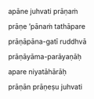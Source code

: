 apāne juhvati prāṇaṁ

prāṇe ’pānaṁ tathāpare

prāṇāpāna-gatī ruddhvā

prāṇāyāma-parāyaṇāḥ

apare niyatāhārāḥ

prāṇān prāṇeṣu juhvati